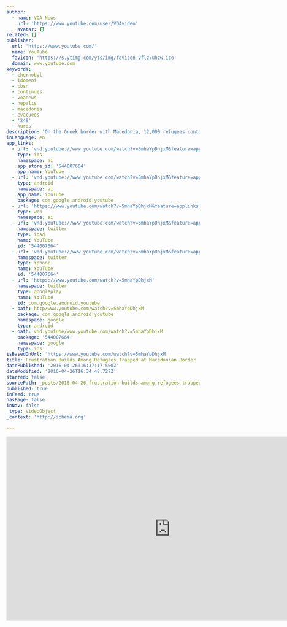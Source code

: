 ```yaml
---
author:
  - name: VOA News
    url: 'https://www.youtube.com/user/VOAvideo'
    avatar: {}
related: []
publisher:
  url: 'https://www.youtube.com/'
  name: YouTube
  favicon: 'https://s.ytimg.com/yts/img/favicon-vflz7uhzw.ico'
  domain: www.youtube.com
keywords:
  - chernobyl
  - idomeni
  - cbsn
  - continues
  - voanews
  - nepalis
  - macedonia
  - evacuees
  - '249'
  - kurds
description: 'On the Greek border with Macedonia, 12,000 refugees continue to wait. Since the route through to the rest of Europe was closed last month, the makeshift camp at Idomeni has seen protests and tear gas. But while those here wait, their frustration grows - as do reports of people attempting to find new ways of continuing their journey.'
inLanguage: en
app_links:
  - url: 'vnd.youtube://www.youtube.com/watch?v=5mhaYpDhjxM&feature=applinks'
    type: ios
    namespace: ai
    app_store_id: '544007664'
    app_name: YouTube
  - url: 'vnd.youtube://www.youtube.com/watch?v=5mhaYpDhjxM&feature=applinks'
    type: android
    namespace: ai
    app_name: YouTube
    package: com.google.android.youtube
  - url: 'https://www.youtube.com/watch?v=5mhaYpDhjxM&feature=applinks'
    type: web
    namespace: ai
  - url: 'vnd.youtube://www.youtube.com/watch?v=5mhaYpDhjxM&feature=applinks'
    namespace: twitter
    type: ipad
    name: YouTube
    id: '544007664'
  - url: 'vnd.youtube://www.youtube.com/watch?v=5mhaYpDhjxM&feature=applinks'
    namespace: twitter
    type: iphone
    name: YouTube
    id: '544007664'
  - url: 'https://www.youtube.com/watch?v=5mhaYpDhjxM'
    namespace: twitter
    type: googleplay
    name: YouTube
    id: com.google.android.youtube
  - path: http/www.youtube.com/watch?v=5mhaYpDhjxM
    package: com.google.android.youtube
    namespace: google
    type: android
  - path: vnd.youtube/www.youtube.com/watch?v=5mhaYpDhjxM
    package: '544007664'
    namespace: google
    type: ios
isBasedOnUrl: 'https://www.youtube.com/watch?v=5mhaYpDhjxM'
title: Frustration Builds Among Refugees Trapped at Macedonian Border
datePublished: '2016-04-26T16:37:17.500Z'
dateModified: '2016-04-26T16:34:48.727Z'
starred: false
sourcePath: _posts/2016-04-26-frustration-builds-among-refugees-trapped-at-macedonian-bord.md
published: true
inFeed: true
hasPage: false
inNav: false
_type: VideoObject
_context: 'http://schema.org'

---
```

<iframe src="https://cdn.embedly.com/widgets/media.html?src=https%3A%2F%2Fwww.youtube.com%2Fembed%2F5mhaYpDhjxM%3Ffeature%3Doembed&amp;url=https%3A%2F%2Fwww.youtube.com%2Fwatch%3Fv%3D5mhaYpDhjxM&amp;image=https%3A%2F%2Fi.ytimg.com%2Fvi%2F5mhaYpDhjxM%2Fhqdefault.jpg&amp;key=b7d04c9b404c499eba89ee7072e1c4f7&amp;type=text%2Fhtml&amp;schema=youtube" width="854" height="480" scrolling="no" frameborder="0" allowfullscreen="" style=""></iframe>